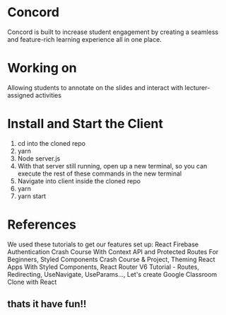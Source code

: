 # Concord
Concord is built to increase student engagement by creating a seamless and feature-rich learning experience all in one place.

# Working on 
Allowing students to annotate on the slides and interact with lecturer-assigned activities

# Install and Start the Client
1. cd into the cloned repo
2. yarn
3. Node server.js
4. With that server still running, open up a new terminal, so you can execute the rest of these commands in the new terminal
5. Navigate into client inside the cloned repo
6. yarn
7. yarn start

# References
We used these tutorials to get our features set up:
React Firebase Authentication Crash Course With Context API and Protected Routes For Beginners, 
Styled Components Crash Course & Project, 
Theming React Apps With Styled Components, 
React Router V6 Tutorial - Routes, Redirecting, UseNavigate, UseParams..., 
Let's create Google Classroom Clone with React

## thats it have fun!!


